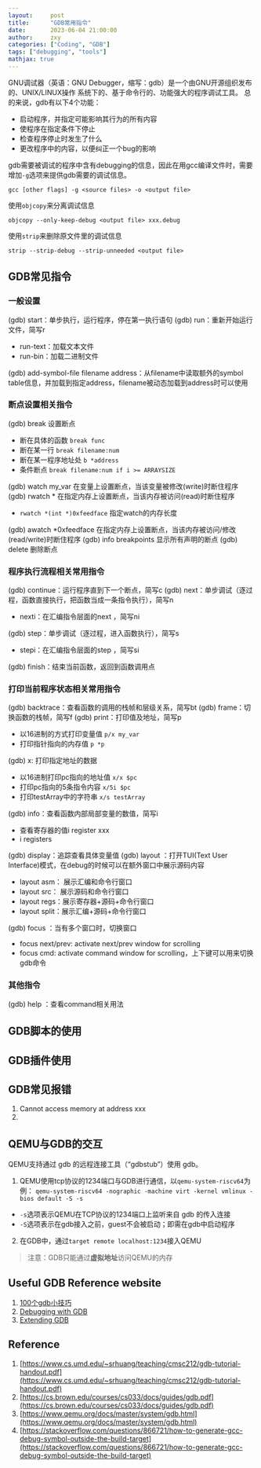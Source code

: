 ```yaml
---
layout:     post
title:      "GDB常用指令"
date:       2023-06-04 21:00:00
author:     zxy
categories: ["Coding", "GDB"]
tags: ["debugging", "tools"]
mathjax: true
---
```


GNU调试器（英语：GNU Debugger，缩写：gdb）是一个由GNU开源组织发布的、UNIX/LINUX操作 系统下的、基于命令行的、功能强大的程序调试工具。
总的来说，gdb有以下4个功能：
- 启动程序，并指定可能影响其行为的所有内容
- 使程序在指定条件下停止
- 检查程序停止时发生了什么
- 更改程序中的内容，以便纠正一个bug的影响

gdb需要被调试的程序中含有debugging的信息，因此在用gcc编译文件时，需要增加`-g`选项来提供gdb需要的调试信息。

```shell
gcc [other flags] -g <source files> -o <output file>
```
使用`objcopy`来分离调试信息
```shell
objcopy --only-keep-debug <output file> xxx.debug
```
使用`strip`来删除原文件里的调试信息
```shell
strip --strip-debug --strip-unneeded <output file>
```

## GDB常见指令

### 一般设置
(gdb) start：单步执行，运行程序，停在第一执行语句
(gdb) run：重新开始运行文件，简写r
- run-text：加载文本文件
- run-bin：加载二进制文件

(gdb) add-symbol-file filename address：从filename中读取额外的symbol table信息，并加载到指定address，filename被动态加载到address时可以使用


### 断点设置相关指令
(gdb) break 设置断点

- 断在具体的函数 `break func`
- 断在某一行 `break filename:num`
- 断在某一程序地址处 `b *address`
- 条件断点 `break filename:num if i >= ARRAYSIZE`

(gdb) watch my_var 在变量上设置断点，当该变量被修改(write)时断住程序
(gdb) rwatch *<memory address> 在指定内存上设置断点，当该内存被访问(read)时断住程序
- `rwatch *(int *)0xfeedface` 指定watch的内存长度

(gdb) awatch *0xfeedface 在指定内存上设置断点，当该内存被访问/修改(read/write)时断住程序
(gdb) info breakpoints 显示所有声明的断点
(gdb) delete 删除断点

### 程序执行流程相关常用指令
(gdb) continue：运行程序直到下一个断点，简写c
(gdb) next：单步调试（逐过程，函数直接执行，把函数当成一条指令执行），简写n
- nexti：在汇编指令层面的next ，简写ni

(gdb) step：单步调试（逐过程，进入函数执行），简写s
- stepi：在汇编指令层面的step ，简写si

(gdb) finish：结束当前函数，返回到函数调用点

### 打印当前程序状态相关常用指令
(gdb) backtrace：查看函数的调用的栈帧和层级关系，简写bt
(gdb) frame：切换函数的栈帧，简写f
(gdb) print：打印值及地址，简写p
- 以16进制的方式打印变量值 `p/x my_var`
- 打印指针指向的内存值 `p *p`

(gdb) x: 打印指定地址的数据
- 以16进制打印pc指向的地址值 `x/x $pc`
- 打印pc指向的5条指令内容 `x/5i $pc`
- 打印testArray中的字符串 `x/s testArray`

(gdb) info：查看函数内部局部变量的数值，简写i
- 查看寄存器的值i register xxx 
- i registers

(gdb) display：追踪查看具体变量值
(gdb) layout <xxx>：打开TUI(Text User Interface)模式，在debug的时候可以在额外窗口中展示源码内容
- layout asm： 展示汇编和命令行窗口
- layout src： 展示源码和命令行窗口
- layout regs：展示寄存器+源码+命令行窗口
- layout split：展示汇编+源码+命令行窗口

(gdb) focus <name>：当有多个窗口时，切换窗口
- focus next/prev: activate next/prev window for scrolling
- focus cmd: activate command window for scrolling，上下键可以用来切换gdb命令

### 其他指令
(gdb) help <command>：查看command相关用法

## GDB脚本的使用


## GDB插件使用

## GDB常见报错
1. Cannot access memory at address xxx
2. 

## QEMU与GDB的交互
QEMU支持通过 gdb 的远程连接工具（“gdbstub”）使用 gdb。
1. QEMU使用tcp协议的1234端口与GDB进行通信，以`qemu-system-riscv64`为例：
`qemu-system-riscv64 -nographic -machine virt -kernel vmlinux -bios default -S -s`
- `-s`选项表示QEMU在TCP协议的1234端口上监听来自 gdb 的传入连接
- `-S`选项表示在gdb接入之前，guest不会被启动；即需在gdb中启动程序

2. 在GDB中，通过`target remote localhost:1234`接入QEMU

> 注意：GDB只能通过**虚拟地址**访问QEMU的内存

## Useful GDB Reference website

1. [100个gdb小技巧](https://wizardforcel.gitbooks.io/100-gdb-tips/content/)
2. [Debugging with GDB](https://sourceware.org/gdb/onlinedocs/gdb/index.html)
3. [Extending GDB](https://sourceware.org/gdb/onlinedocs/gdb/Define.html#Define)

## Reference

1. [https://www.cs.umd.edu/~srhuang/teaching/cmsc212/gdb-tutorial-handout.pdf](https://www.cs.umd.edu/~srhuang/teaching/cmsc212/gdb-tutorial-handout.pdf)
2. [https://cs.brown.edu/courses/cs033/docs/guides/gdb.pdf](https://cs.brown.edu/courses/cs033/docs/guides/gdb.pdf)
3. [https://www.qemu.org/docs/master/system/gdb.html](https://www.qemu.org/docs/master/system/gdb.html)
4. [https://stackoverflow.com/questions/866721/how-to-generate-gcc-debug-symbol-outside-the-build-target](https://stackoverflow.com/questions/866721/how-to-generate-gcc-debug-symbol-outside-the-build-target)